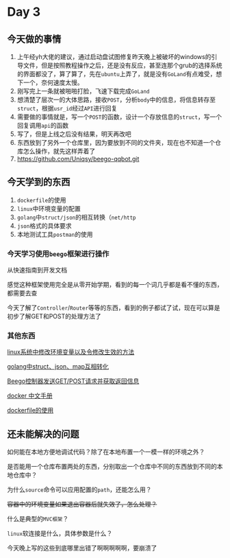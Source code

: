 # Day 3

## 今天做的事情

1. 上午经yh大佬的建议，通过启动盘试图修复昨天晚上被破坏的windows的引导文件，但是按照教程操作之后，还是没有反应，甚至连那个grub的选择系统的界面都没了，算了算了，先在`ubuntu`上弄了，就是没有`GoLand`有点难受，想下一个，奈何速度太慢。
2. 刚写完上一条就被啪啪打脸，飞速下载完成`GoLand`
3. 想清楚了层次一的大体思路，接收`POST`，分析`body`中的信息，将信息转存至`struct`，根据`usr_id`经过`API`进行回复
4. 需要做的事情就是，写一个`POST`的函数，设计一个存放信息的`struct`，写一个回复调用`api`的函数
5. 写了，但是上线之后没有结果，明天再改吧
6. 东西放到了另外一个仓库里，因为要放到不同的文件夹，现在也不知道一个仓库怎么操作，就先这样弄着了
7. https://github.com/Uniqsy/beego-qqbot.git

## 今天学到的东西

1. `dockerfile`的使用
2. `linux`中环境变量的配置
3. `golang`中`struct/json`的相互转换（`net/http`
4. `json`格式的具体要求
5. 本地测试工具`postman`的使用

### 今天学习使用`beego`框架进行操作

从快速指南到开发文档

感觉这种框架使用完全是从零开始学期，看到的每一个词几乎都是看不懂的东西，都需要去查

今天了解了`Controller`/`Router`等等的东西，看到的例子都试了试，现在可以算是初步了解GET和POST的处理方法了

### 其他东西

[linux系统中修改环境变量以及令修改生效的方法](https://www.cnblogs.com/franson-2016/p/6063226.html)

[golang中struct、json、map互相转化](https://blog.csdn.net/xiaoquantouer/article/details/80233177)

[Beego控制器发送GET/POST请求并获取返回信息](https://blog.csdn.net/qq_38280150/article/details/102841773?depth_1-utm_source=distribute.pc_relevant.none-task&utm_source=distribute.pc_relevant.none-task)

[docker 中文手册](https://m.php.cn/manual/view/35252.html)

[dockerfile的使用](https://www.cnblogs.com/edisonchou/p/dockerfile_inside_introduction.html)



## 还未能解决的问题

如何能在本地方便地调试代码？除了在本地布置一个一模一样的环境之外？

是否能用一个仓库布置两处的东西，分别取出一个仓库中不同的东西放到不同的本地仓库中？

为什么`source`命令可以应用配置的`path`，还能怎么用？

~~容器中的环境变量如果退出容器后就失效了，怎么处理？~~

什么是典型的`MVC框架`？

`linux`软连接是什么，具体参数是什么？

今天晚上写的这些到底哪里出错了啊啊啊啊啊，要崩溃了